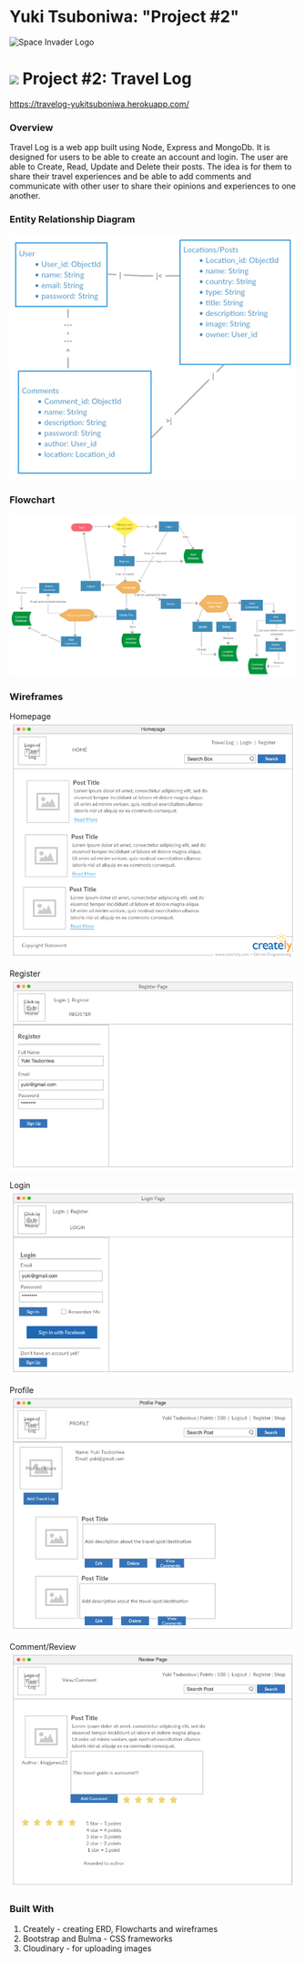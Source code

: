 #  Yuki Tsuboniwa: "Project #2"
![Space Invader Logo](http://res.cloudinary.com/dnqgbyfhs/image/upload/c_crop,h_70,w_140,x_20,y_65/v1508777864/taq97atlsgth6ggmkiyy.png)


# ![](https://ga-dash.s3.amazonaws.com/production/assets/logo-9f88ae6c9c3871690e33280fcf557f33.png) Project #2: Travel Log

https://travelog-yukitsuboniwa.herokuapp.com/

### Overview

  Travel Log is a web app built using Node, Express and MongoDb. It is designed for users to be able to create an account and login. The user are able to Create, Read, Update and Delete their posts. The idea is for them to share their travel experiences and be able to add comments and communicate with other user to share their opinions and experiences to one another.

### Entity Relationship Diagram

![ERD](/public/img/erd.png)


### Flowchart

![Flowchart](public/img/flowchart.jpg)

### Wireframes

Homepage
![Homepage](public/img/homepage.jpg)

Register
![Register](public/img/register.jpg)

Login
![Login](public/img/login.jpg)

Profile
![Profile](public/img/profile.jpg)

Comment/Review
![Review](public/img/review.jpg)

### Built With

1. Creately - creating ERD, Flowcharts and wireframes
2. Bootstrap and Bulma - CSS frameworks
3. Cloudinary - for uploading images
